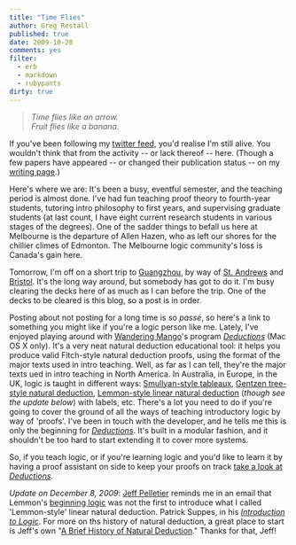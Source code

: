 ```yaml
---
title: "Time Flies"
author: Greg Restall
published: true
date: 2009-10-20
comments: yes
filter:
  - erb
  - markdown
  - rubypants
dirty: true
---
```

> _Time flies like an arrow._  
> _Fruit flies like a banana._

If you've been following my [twitter feed](http://twitter.com/consequently), you'd realise I'm still alive.  You wouldn't think that from the activity -- or lack thereof -- here.  (Though a few papers have appeared -- or changed their publication status -- on my [writing page](http://consequently.org/writing).) 

Here's where we are: It's been a busy, eventful semester, and the teaching period is almost done.  I've had fun teaching proof theory to fourth-year students, tutoring intro philosophy to first years, and supervising graduate students (at last count, I have eight current research students in various stages of the degrees).  One of the sadder things to befall us here at Melbourne is the departure of Allen Hazen, who as left our shores for the chillier climes of Edmonton.  The Melbourne logic community's loss is Canada's gain here.  

<!--more-->

Tomorrow, I'm off on a short trip to [Guangzhou](http://logic.sysu.edu.cn/ICLC2009/ShowArticle.asp?ArticleID=760), by way of [St. Andrews](http://www.st-andrews.ac.uk/~arche/events/event?id=212) and [Bristol](http://www.bristol.ac.uk/philosophy/department/events/phs_seminars/phs_seminars.html).  It's the long way around, but somebody has got to do it.  I'm busy clearing the decks here of as much as I can before the trip.  One of the decks to be cleared is this blog, so a post is in order.

Posting about not posting for a long time is so *pass&eacute;*, so here's a link to something you might like if you're a logic person like me.  Lately, I've enjoyed playing around with [Wandering Mango](http://www.wanderingmango.com/)'s program *[Deductions](http://www.wanderingmango.com/)* (Mac OS X only).  It's a very neat natural deduction educational tool: it helps you produce valid Fitch-style natural deduction proofs, using the format of the major texts used in intro teaching.  Well, as far as I can tell, they're the major texts ued in intro teaching in North America.  In Australia, in Europe, in the UK, logic is taught in different ways: [Smullyan-style tableaux](http://books.google.com/books?id=SFa6AIB1Ct8C), [Gentzen tree-style natural deduction](http://books.google.com/books?id=2sCuDMUruSUC), [Lemmon-style linear natural deduction](http://books.google.com/books?id=PSXdSp29LZKWlQTMzqCeAQ) (*though see the update below*) with labels, etc.  There's a lot you need to do if you're going to cover the ground of all the ways of teaching introductory logic by way of 'proofs'. I've been in touch with the developer, and he tells me this is only the beginning for *[Deductions](http://www.wanderingmango.com/videos.html)*.  It's built in a modular fashion, and it shouldn't be too hard to start extending it to cover more systems.

So, if you teach logic, or if you're learning logic and you'd like to learn it by having a proof assistant on side to keep your proofs on track [take a look at _Deductions_](http://www.wanderingmango.com/videos.html). 

*Update on December 8, 2009*: [Jeff Pelletier](http://sfu.ca/~jeffpell/) reminds me in an email that Lemmon's [beginning logic](http://books.google.com/books?id=PSXdSp29LZKWlQTMzqCeAQ) was not the first to introduce what I called 'Lemmon-style' linear natural deduction. Patrick Suppes, in his _[Introduction to Logic](http://books.google.com/books?id=jFRwDqpoN2UC)_. For more on ths history of natural deduction, a great place to start is Jeff's own "[A Brief History of Natural Deduction](http://www.sfu.ca/~jeffpell/papers/NDHistory.pdf)." Thanks for that, Jeff!